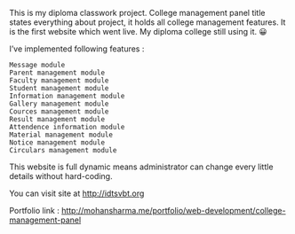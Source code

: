 This is my diploma classwork project. College management panel title states everything about project, it holds all college management features. It is the first website which went live. My diploma college still using it. 😀

I’ve implemented following features :

    Message module
    Parent management module
    Faculty management module
    Student management module
    Information management module
    Gallery management module
    Cources management module
    Result management module
    Attendence information module
    Material management module
    Notice management module
    Circulars management module

This website is full dynamic means administrator can change every little details without hard-coding.

You can visit site at http://idtsvbt.org

Portfolio link : http://mohansharma.me/portfolio/web-development/college-management-panel
